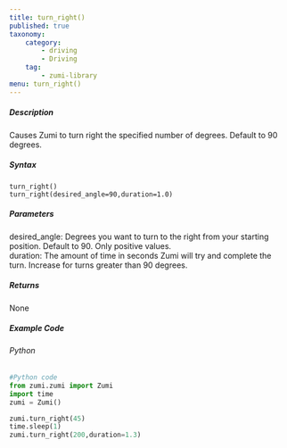 ```yaml
---
title: turn_right()
published: true
taxonomy:
    category:
        - driving
        - Driving
    tag:
        - zumi-library
menu: turn_right()
---
```


##### Description
Causes Zumi to turn right the specified number of degrees. Default to 90 degrees.

##### Syntax
```turn_right()```<br />
```turn_right(desired_angle=90,duration=1.0)```<br />

##### Parameters
desired_angle: Degrees you want to turn to the right from your starting position. Default to 90. Only positive values.<br />
duration: The amount of time in seconds Zumi will try and complete the turn. Increase for turns greater than 90 degrees.<br />

##### Returns
None

##### Example Code
###### Python
```python
#Python code
from zumi.zumi import Zumi
import time
zumi = Zumi()

zumi.turn_right(45)
time.sleep(1)
zumi.turn_right(200,duration=1.3)

```